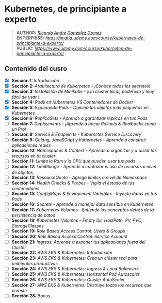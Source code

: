 # Kubernetes, de principiante a experto

> **AUTHOR:** _[Ricardo Andre Gonzalez Gomez](https://www.udemy.com/user/ricardo-andre-gonzalez-gomez/)_  
> **ENTERPRISE:** _https://imatia.udemy.com/course/kubernetes-de-principiante-a-experto/_  
> **PUBLIC:** _https://www.udemy.com/course/kubernetes-de-principiante-a-experto/_ 

## Contenido del cusro

- [x] **Sección 1:** _Introducción_
- [x] **Sección 2:** _Arquitectura de Kubernetes - ¡Conoce todos los secretos!_
- [x] **Sección 3:** _Instalación de Minikube - ¡Un cluster local, poderoso y muy fácil de usar !_
- [x] **Sección 4:** _Pods en Kubernetes VS Contenedores de Docker_
- [x] **Sección 5:** _Explorando Pods - Domina los objetos más pequeños en Kubernetes_
- [x] **Sección 6:** _ReplicaSets - Aprende a garantizar réplicas en tus Pods_
- [ ] **Sección 7:** _Deployments - ¡Aprende a hacer Rollouts & Roolbacks como un Pro!_
- [ ] **Sección 8:** _Service & Endpoin ts - Kubernetes Service Discovery_
- [ ] **Sección 9:** _Golang, JavaSCript y Kubernetes - Aprende a construir aplicaciones reales_
- [ ] **Sección 10:** _Namespaces & Context - Aprende a organizar y a aislar los recursos en tu cluster_  
- [ ] **Sección 11:** _Limita la Ram y la CPU que pueden usar tus pods_  
- [ ] **Sección 12:** _LimitRange - Aprende a controlar el uso de recursos a nivel de objetos_  
- [ ] **Sección 13:** _ResourceQuota - Agrega límites a nivel de Namespace_  
- [ ] **Sección 14:** _Health Checks & Probes - Vigila el estado de tus contenedores_  
- [ ] **Sección 15:** _ConfigMaps & Environment Variables - Inyecta datos en tus Pods_  
- [ ] **Sección 16:** _Secrets - Aprende a manejar data sensible en Kubernetes_  
- [ ] **Sección 17:** _Kubernetes Volumes - Entiende los conceptos detrás de la persistencia de datos_  
- [ ] **Sección 18:** _Kubernetes Volumes - Empty Dir, HostPath, PV, PVC, StorageClasses_  
- [ ] **Sección 19:** _Role Based Access Control: Users & Groups_  
- [ ] **Sección 20:** _Role Based Access Control: Service Account_  
- [ ] **Sección 21:** _Ingress: Aprende a exponer tus aplicaciones fuera del Clúster_  
- [ ] **Sección 22:** _AWS EKS & Kubernetes: Introducción_  
- [ ] **Sección 23:** _AWS EKS & Kubernetes: Crea un clúster real para ambientes productivos_  
- [ ] **Sección 24:** _AWS EKS & Kubernetes: Ingress & Load Balancers_  
- [ ] **Sección 25:** _AWS EKS & Kubernetes: Horizontal Pod Autoscaler_  
- [ ] **Sección 26:** _AWS EKS & Kubernetes: Cluster AutoScaler_  
- [ ] **Sección 27:** _AWS EKS & Kubernetes: Destruye todos los recursos que creaste_  
- [ ] **Sección 28:** _Bonus_  